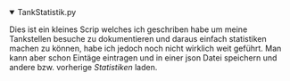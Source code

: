 <details open>
  <summary>TankStatistik.py</summary>

  Dies ist ein kleines Scrip welches ich geschriben habe um meine Tankstellen besuche zu dokumentieren und daraus einfach statistiken machen zu können, habe ich jedoch noch nicht wirklich weit geführt. Man kann aber schon Eintäge eintragen und in einer json Datei speichern und andere bzw. vorherige _Statistiken_ laden.
  
</details>